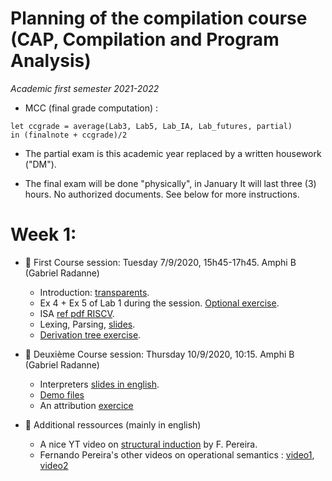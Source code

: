 # Planning of the compilation course (CAP, Compilation and Program Analysis)
_Academic first semester 2021-2022_

* MCC (final grade computation) : 
```
let ccgrade = average(Lab3, Lab5, Lab_IA, Lab_futures, partial)
in (finalnote + ccgrade)/2
```
* The partial exam is this academic year replaced by a written housework ("DM").

* The final exam will be done "physically", in January It will last three (3) hours. No authorized documents. See below for more instructions.

# Week 1: 

- :book: First Course session: Tuesday 7/9/2020, 15h45-17h45. Amphi B (Gabriel Radanne)
  
	* Introduction: [transparents](https://compil-lyon.gitlabpages.inria.fr/cap21/capmif_cours01_intro_et_archi.pdf). 
	* Ex 4 + Ex 5 of Lab 1 during the session. [Optional exercise](https://compil-lyon.gitlabpages.inria.fr/cap21/TD1.pdf).
	* ISA [ref pdf RISCV](https://compil-lyon.gitlabpages.inria.fr/cap21/riscv_isa.pdf).
	* Lexing, Parsing, [slides](https://compil-lyon.gitlabpages.inria.fr/cap21/capmif_cours02_lexing_parsing.pdf).
	* [Derivation tree exercise](https://compil-lyon.gitlabpages.inria.fr/cap21/TD2.pdf).

- :book: Deuxième Course session: Thursday 10/9/2020, 10:15. Amphi B (Gabriel Radanne)

  * Interpreters [slides in english](https://compil-lyon.gitlabpages.inria.fr/cap21/capmif_cours03_interpreters.pdf).
  * [Demo files](https://compil-lyon.gitlabpages.inria.fr/cap21/ANTLRExamples.tar.xz)
  * An attribution [exercice](https://compil-lyon.gitlabpages.inria.fr/cap21/TD2.pdf)

- :rocket: Additional ressources (mainly in english)

	*  A nice YT video on [structural induction](https://www.youtube.com/watch?v=2o3EzvfgTiQ) by F. Pereira.
	* Fernando Pereira's other videos on operational semantics : [video1](https://www.youtube.com/watch?v=bOzbRhXvtlY), [video2](https://www.youtube.com/watch?v=aiBKOuM5iEA)
